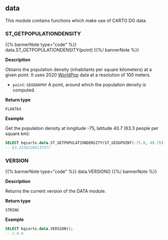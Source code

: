 ## data

<div class="badges"><div class="experimental"></div><div class="advanced"></div></div>

This module contains functions which make use of CARTO DO data.

### ST_GETPOPULATIONDENSITY

{{% bannerNote type="code" %}}
data.ST_GETPOPULATIONDENSITY(point)
{{%/ bannerNote %}}

**Description**

Obtains the population density (inhabitants per square kilometers) at a given point.
It uses 2020 [WorldPop](https://www.worldpop.org/) data at a resolution of 100 meters.

* `point`: `GEOGRAPHY` A point, around which the population density is computed.

**Return type**

`FLOAT64`

**Example**

Get the population density at longitude -75, latitude 40.7 (63.3 people per square km):

```sql
SELECT bqcarto.data.ST_GETPOPULATIONDENSITY(ST_GEOGPOINT(-75.0, 40.7))
-- 63.33362208137477
```

### VERSION

{{% bannerNote type="code" %}}
data.VERSION()
{{%/ bannerNote %}}

**Description**

Returns the current version of the DATA module.

**Return type**

`STRING`

**Example**

```sql
SELECT bqcarto.data.VERSION();
-- 1.0.0
```
